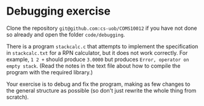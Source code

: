 # Debugging exercise

Clone the repository `git@github.com:cs-uob/COMS10012` if you have not done so already and open the folder `code/debugging`.

There is a program `stackcalc.c` that attempts to implement the specification in `stackcalc.txt` for a RPN calculator, but it does not work correctly. For example, `1 2 +` should produce `3.0000` but produces `Error, operator on empty stack`. (Read the notes in the text file about how to compile the program with the required library.)

Your exercise is to debug and fix the program, making as few changes to the general structure as possible (so don't just rewrite the whole thing from scratch).
